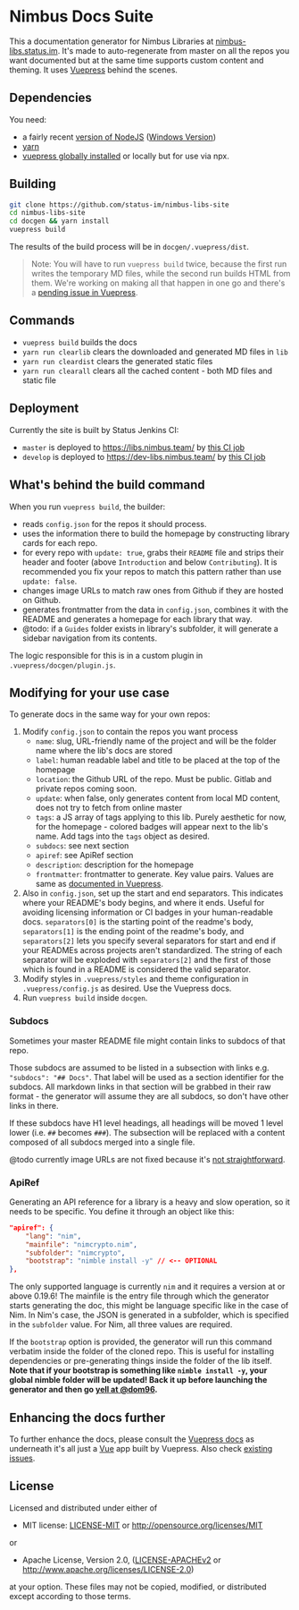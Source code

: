 # Nimbus Docs Suite

This a documentation generator for Nimbus Libraries at [nimbus-libs.status.im](https://nimbus-libs.status.im). It's made to auto-regenerate from master on all the repos you want documented but at the same time supports custom content and theming. It uses [Vuepress](https://v1.vuepress.vuejs.org) behind the scenes.

## Dependencies

You need:

- a fairly recent [version of NodeJS](https://github.com/nvm-sh/nvm) ([Windows Version](https://github.com/coreybutler/nvm-windows))
- [yarn](https://yarnpkg.com/en/)
- [vuepress globally installed](https://vuepress.vuejs.org/) or locally but for use via npx.

## Building

```bash
git clone https://github.com/status-im/nimbus-libs-site
cd nimbus-libs-site
cd docgen && yarn install
vuepress build
```

The results of the build process will be in `docgen/.vuepress/dist`.

> Note: You will have to run `vuepress build` twice, because the first run writes the temporary MD files, while the second run builds HTML from them. We're working on making all that happen in one go and there's a [pending issue in Vuepress](https://github.com/vuejs/vuepress/issues/1613).

## Commands

- `vuepress build` builds the docs
- `yarn run clearlib` clears the downloaded and generated MD files in `lib`
- `yarn run cleardist` clears the generated static files
- `yarn run clearall` clears all the cached content - both MD files and static file

## Deployment

Currently the site is built by Status Jenkins CI:

* `master` is deployed to https://libs.nimbus.team/ by [this CI job](https://ci.status.im/job/misc/job/libs.nimbus.team/)
* `develop` is deployed to https://dev-libs.nimbus.team/ by [this CI job](https://ci.status.im/job/misc/job/dev-libs.nimbus.team/)

## What's behind the build command

When you run `vuepress build`, the builder:

- reads `config.json` for the repos it should process.
- uses the information there to build the homepage by constructing library cards for each repo.
- for every repo with `update: true`, grabs their `README` file and strips their header and footer (above `Introduction` and below `Contributing`). It is recommended you fix your repos to match this pattern rather than use `update: false`.
- changes image URLs to match raw ones from Github if they are hosted on Github.
- generates frontmatter from the data in `config.json`, combines it with the README and generates a homepage for each library that way.
- @todo: if a `Guides` folder exists in library's subfolder, it will generate a sidebar navigation from its contents.

The logic responsible for this is in a custom plugin in `.vuepress/docgen/plugin.js`.

## Modifying for your use case

To generate docs in the same way for your own repos:

1. Modify `config.json` to contain the repos you want process
    - `name`: slug, URL-friendly name of the project and will be the folder name where the lib's docs are stored
    - `label`: human readable label and title to be placed at the top of the homepage
    - `location`: the Github URL of the repo. Must be public. Gitlab and private repos coming soon.
    - `update`: when false, only generates content from local MD content, does not try to fetch from online master
    - `tags`: a JS array of tags applying to this lib. Purely aesthetic for now, for the homepage - colored badges will appear next to the lib's name. Add tags into the `tags` object as desired.
    - `subdocs`: see next section
    - `apiref`: see ApiRef section
    - `description`: description for the homepage
    - `frontmatter`: frontmatter to generate. Key value pairs. Values are same as [documented in Vuepress](https://v1.vuepress.vuejs.org/guide/frontmatter.html).
2. Also in `config.json`, set up the start and end separators. This indicates where your README's body begins, and where it ends. Useful for avoiding licensing information or CI badges in your human-readable docs. `separators[0]` is the starting point of the readme's body, `separators[1]` is the ending point of the readme's body, and `separators[2]` lets you specify several separators for start and end if your READMEs across projects aren't standardized. The string of each separator will be exploded with `separators[2]` and the first of those which is found in a README is considered the valid separator.
3. Modify styles in `.vuepress/styles` and theme configuration in `.vuepress/config.js` as desired. Use the Vuepress docs.
4. Run `vuepress build` inside `docgen`.

### Subdocs

Sometimes your master README file might contain links to subdocs of that repo. 

Those subdocs are assumed to be listed in a subsection with links e.g. `"subdocs": "## Docs"`. That label will be used as a section identifier for the subdocs. All markdown links in that section will be grabbed in their raw format - the generator will assume they are all subdocs, so don't have other links in there.

If these subdocs have H1 level headings, all headings will be moved 1 level lower (i.e. `##` becomes `###`). The subsection will be replaced with a content composed of all subdocs merged into a single file.

@todo currently image URLs are not fixed because it's [not straightforward](https://github.com/status-im/nimbus-libs-site/issues/6).

### ApiRef

Generating an API reference for a library is a heavy and slow operation, so it needs to be specific. You define it through an object like this:

```json
"apiref": {
    "lang": "nim",
    "mainfile": "nimcrypto.nim",
    "subfolder": "nimcrypto",
    "bootstrap": "nimble install -y" // <-- OPTIONAL
},
```

The only supported language is currently `nim` and it requires a version at or above 0.19.6! The mainfile is the entry file through which the generator starts generating the doc, this might be language specific like in the case of Nim. In Nim's case, the JSON is generated in a subfolder, which is specified in the `subfolder` value. For Nim, all three values are required.

If the `bootstrap` option is provided, the generator will run this command verbatim inside the folder of the cloned repo. This is useful for installing dependencies or pre-generating things inside the folder of the lib itself. **Note that if your bootstrap is something like `nimble install -y`, your global nimble folder will be updated! Back it up before launching the generator and then go [yell at @dom96](https://github.com/nim-lang/nimble).**

## Enhancing the docs further

To further enhance the docs, please consult the [Vuepress docs](https://v1.vuepress.vuejs.org) as underneath it's all just a [Vue](https://vuejs.org) app built by Vuepress. Also check [existing issues](https://github.com/status-im/nimbus-libs-site/issues).

## License

Licensed and distributed under either of

* MIT license: [LICENSE-MIT](LICENSE-MIT) or http://opensource.org/licenses/MIT

or

* Apache License, Version 2.0, ([LICENSE-APACHEv2](LICENSE-APACHEv2) or http://www.apache.org/licenses/LICENSE-2.0)

at your option. These files may not be copied, modified, or distributed except according to those terms.

